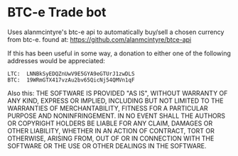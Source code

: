 BTC-e Trade bot
===============

Uses alanmcintyre's btc-e api to automatically buy/sell a chosen currency from btc-e.
found at: https://github.com/alanmcintyre/btce-api

If this has been useful in some way, a donation to either one of the following addresses  would be appreciated:

    LTC:  LNNBkSyEDQZnUwV9E5GYA9eGTUrJ1zwDLS
    BTC:  19WRmGTX417vzAu2bv65QicNj54QMVn1qF

Also this:
THE SOFTWARE IS PROVIDED "AS IS", WITHOUT WARRANTY OF ANY KIND, EXPRESS OR
IMPLIED, INCLUDING BUT NOT LIMITED TO THE WARRANTIES OF MERCHANTABILITY,
FITNESS FOR A PARTICULAR PURPOSE AND NONINFRINGEMENT. IN NO EVENT SHALL THE
AUTHORS OR COPYRIGHT HOLDERS BE LIABLE FOR ANY CLAIM, DAMAGES OR OTHER
LIABILITY, WHETHER IN AN ACTION OF CONTRACT, TORT OR OTHERWISE, ARISING FROM,
OUT OF OR IN CONNECTION WITH THE SOFTWARE OR THE USE OR OTHER DEALINGS IN
THE SOFTWARE.
